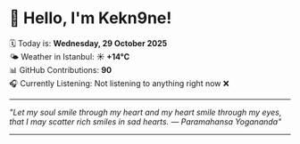 # 👋 Hello, I'm Kekn9ne!

🗓️ Today is: **Wednesday, 29 October 2025**  
🌤️ Weather in Istanbul: **☀️   +14°C**  
📊 GitHub Contributions: **90**  
🎧 Currently Listening: Not listening to anything right now ❌

---

_"Let my soul smile through my heart and my heart smile through my eyes, that I may scatter rich smiles in sad hearts.  — *Paramahansa Yogananda*"_

---
